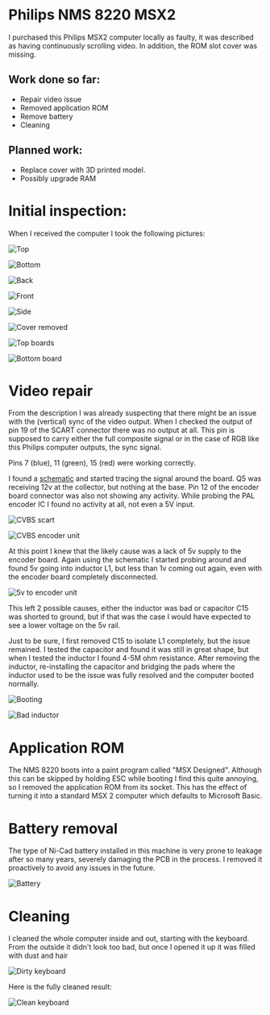 # Philips NMS 8220 MSX2
I purchased this Philips MSX2 computer locally as faulty, it was described as having continuously scrolling video. In addition, the ROM slot cover was missing. 

## Work done so far:
+ Repair video issue
+ Removed application ROM
+ Remove battery
+ Cleaning

## Planned work:
+ Replace cover with 3D printed model.
+ Possibly upgrade RAM

# Initial inspection:
When I received the computer I took the following pictures:

![Top](img_001.jpg)

![Bottom](img_002.jpg)

![Back](img_003.jpg)

![Front](img_004.jpg)

![Side](img_005.jpg)

![Cover removed](img_006.jpg)

![Top boards](img_008.jpg)

![Bottom board](img_010.jpg)

# Video repair
From the description I was already suspecting that there might be an issue with the (vertical) sync of the video output. When I checked the output of pin 19 of the SCART connector there was no output at all. This pin is supposed to carry either the full composite signal or in the case of RGB like this Philips computer outputs, the sync signal. 

Pins 7 (blue), 11 (green), 15 (red) were working correctly.

I found a [schematic](https://archive.org/details/philipsnms8220sm) and started tracing the signal around the board. Q5 was receiving 12v at the collector, but nothing at the base. Pin 12 of the encoder board connector was also not showing any activity. While probing the PAL encoder IC I found no activity at all, not even a 5V input.

![CVBS scart](img_014.jpg)

![CVBS encoder unit](img_015.png)

At this point I knew that the likely cause was a lack of 5v supply to the encoder board. Again using the schematic I started probing around and found 5v going into inductor L1, but less than 1v coming out again, even with the encoder board completely disconnected.

![5v to encoder unit](img_016.jpg)

This left 2 possible causes, either the inductor was bad or capacitor C15 was shorted to ground, but if that was the case I would have expected to see a lower voltage on the 5v rail. 

Just to be sure, I first removed C15 to isolate L1 completely, but the issue remained. I tested the capacitor and found it was still in great shape, but when I tested the inductor I found 4-5M ohm resistance. After removing the inductor, re-installing the capacitor and bridging the pads where the inductor used to be the issue was fully resolved and the computer booted normally.

![Booting](img_009.jpg)

![Bad inductor](img_011.jpg)

# Application ROM

The NMS 8220 boots into a paint program called "MSX Designed". Although this can be skipped by holding ESC while booting I find this quite annoying, so I removed the application ROM from its socket. This has the effect of turning it into a standard MSX 2 computer which defaults to Microsoft Basic.

# Battery removal

The type of Ni-Cad battery installed in this machine is very prone to leakage after so many years, severely damaging the PCB in the process. I removed it proactively to avoid any issues in the future. 

![Battery](img_007.jpg)

# Cleaning

I cleaned the whole computer inside and out, starting with the keyboard. From the outside it didn't look too bad, but once I opened it up it was filled with dust and hair

![Dirty keyboard](img_012.jpg)

Here is the fully cleaned result:

![Clean keyboard](img_013.jpg)